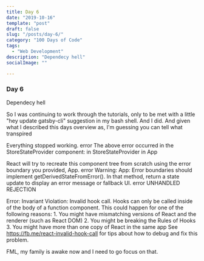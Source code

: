 ```yaml
---
title: Day 6
date: "2019-10-16"
template: "post"
draft: false
slug: "/posts/day-6/"
category: "100 Days of Code"
tags:
  - "Web Development"
description: "Dependecy hell"
socialImage: ""

---
```



### Day 6

Dependecy hell
      
So I was continuing to work through the tutorials, only to be met with a
little "hey update gatsby-cli" suggestion in my bash shell. And I did.
And given what I described this days overview as, I'm guessing you can
tell what transpired
  
Everything stopped working.
error The above error occurred in the StoreStateProvider component:
in StoreStateProvider in App
  
React will try to recreate this component tree from scratch using the
error boundary you provided, App. error Warning: App: Error boundaries
should implement getDerivedStateFromError(). In that method, return a
state update to display an error message or fallback UI. error UNHANDLED
REJECTION
  
  
Error: Invariant Violation: Invalid hook call. Hooks can only be called
inside of the body of a function component. This could happen for one of
the following reasons: 1. You might have mismatching versions of React
and the renderer (such as React DOM) 2. You might be breaking the Rules
of Hooks 3. You might have more than one copy of React in the same app
See https://fb.me/react-invalid-hook-call for tips about how to debug
and fix this problem.
  
FML, my family is awake now and I need to go focus on that.
    